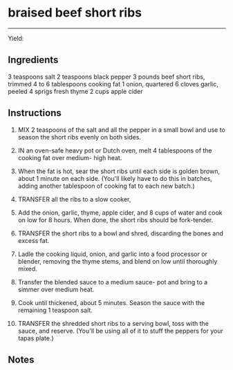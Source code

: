 # braised beef short ribs
---
Yield: 

## Ingredients
3 teaspoons salt
2 teaspoons black pepper
3 pounds beef short ribs, trimmed
4 to 6 tablespoons cooking fat
1 onion, quartered
6 cloves garlic, peeled
4 sprigs fresh thyme
2 cups apple cider

## Instructions
1. MIX 2 teaspoons of the salt and all the pepper
in a small bowl and use to season the short ribs
evenly on both sides.
2. IN an oven-safe heavy pot or Dutch oven, melt
4 tablespoons of the cooking fat over medium-
high heat. 
3. When the fat is hot, sear the short
ribs until each side is golden brown, about 1
minute on each side. (You'll likely have to do
this in batches, adding another tablespoon of
cooking fat to each new batch.)
4. TRANSFER all the ribs to a slow cooker, 
5. Add the
onion, garlic, thyme, apple cider, and 8 cups of
water and cook on low for 8 hours. When done,
the short ribs should be fork-tender.
6. TRANSFER the short ribs to a bowl and shred,
discarding the bones and excess fat.
7.  Ladle the
cooking liquid, onion, and garlic into a food
processor or blender, removing the thyme
stems, and blend on low until thoroughly mixed.

8. Transfer the blended sauce to a medium sauce-
pot and bring to a simmer over medium heat.

9. Cook until thickened, about 5 minutes. Season
the sauce with the remaining 1 teaspoon salt.
10. TRANSFER the shredded short ribs to a serving
bowl, toss with the sauce, and reserve. (You'll be
using all of it to stuff the peppers for your tapas
plate.)

## Notes










